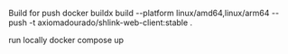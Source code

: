 

Build for push
docker buildx build --platform linux/amd64,linux/arm64 --push -t axiomadourado/shlink-web-client:stable .



run locally
docker compose up 


